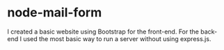 # node-mail-form


I created a basic website using Bootstrap for the front-end. For the back-end I used the most basic way to run a server without using express.js.
